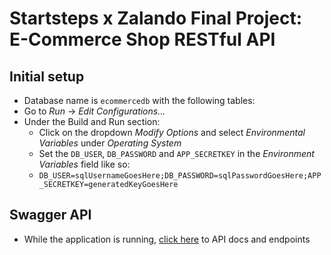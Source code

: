 # Startsteps x Zalando Final Project: E-Commerce Shop RESTful API
## Initial setup
- Database name is `ecommercedb` with the following tables:
- Go to *Run* -> *Edit Configurations...*
- Under the Build and Run section: 
  - Click on the dropdown *Modify Options* and select *Environmental Variables* under *Operating System*
  - Set the `DB_USER`, `DB_PASSWORD` and `APP_SECRETKEY` in the *Environment Variables* field like so:
  - `DB_USER=sqlUsernameGoesHere;DB_PASSWORD=sqlPasswordGoesHere;APP_SECRETKEY=generatedKeyGoesHere`
## Swagger API
- While the application is running, [click here](http://localhost:8080/swagger-ui/index.html) to API docs and endpoints